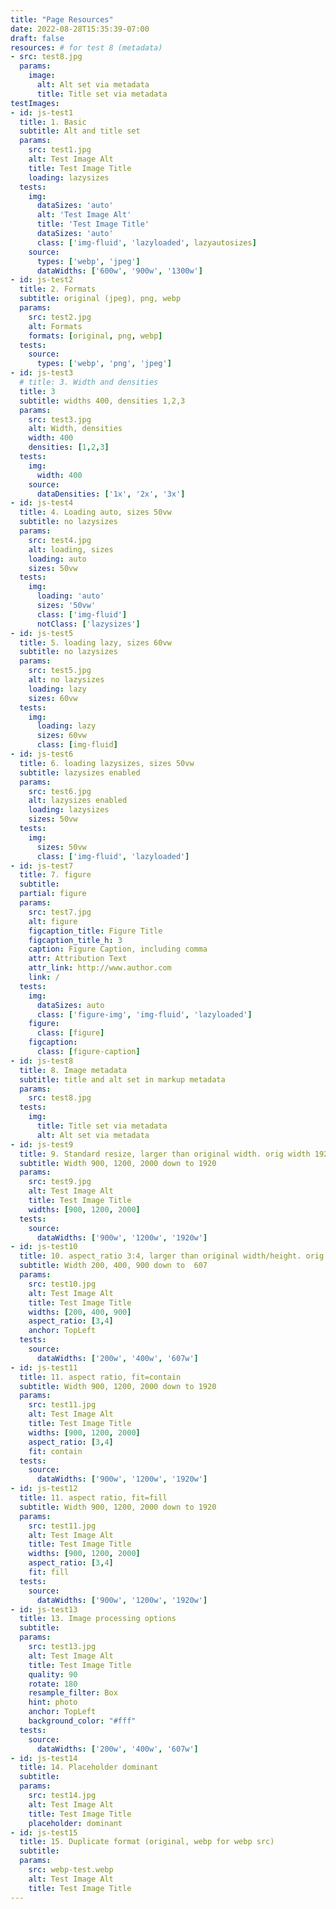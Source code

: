 ```yaml
---
title: "Page Resources"
date: 2022-08-28T15:35:39-07:00
draft: false
resources: # for test 8 (metadata)
- src: test8.jpg
  params:
    image:
      alt: Alt set via metadata
      title: Title set via metadata
testImages:
- id: js-test1
  title: 1. Basic
  subtitle: Alt and title set
  params:
    src: test1.jpg
    alt: Test Image Alt
    title: Test Image Title
    loading: lazysizes
  tests:
    img:
      dataSizes: 'auto'
      alt: 'Test Image Alt'
      title: 'Test Image Title'
      dataSizes: 'auto'
      class: ['img-fluid', 'lazyloaded', lazyautosizes]
    source: 
      types: ['webp', 'jpeg']
      dataWidths: ['600w', '900w', '1300w']
- id: js-test2
  title: 2. Formats
  subtitle: original (jpeg), png, webp
  params:
    src: test2.jpg
    alt: Formats
    formats: [original, png, webp]
  tests: 
    source:
      types: ['webp', 'png', 'jpeg'] 
- id: js-test3
  # title: 3. Width and densities
  title: 3
  subtitle: widths 400, densities 1,2,3
  params:
    src: test3.jpg
    alt: Width, densities
    width: 400
    densities: [1,2,3]
  tests:
    img:
      width: 400
    source: 
      dataDensities: ['1x', '2x', '3x']
- id: js-test4
  title: 4. Loading auto, sizes 50vw
  subtitle: no lazysizes
  params:
    src: test4.jpg
    alt: loading, sizes
    loading: auto
    sizes: 50vw
  tests:
    img: 
      loading: 'auto'
      sizes: '50vw'
      class: ['img-fluid']
      notClass: ['lazysizes']
- id: js-test5
  title: 5. loading lazy, sizes 60vw
  subtitle: no lazysizes
  params:
    src: test5.jpg
    alt: no lazysizes
    loading: lazy
    sizes: 60vw
  tests:
    img: 
      loading: lazy
      sizes: 60vw
      class: [img-fluid]
- id: js-test6
  title: 6. loading lazysizes, sizes 50vw
  subtitle: lazysizes enabled
  params:
    src: test6.jpg
    alt: lazysizes enabled
    loading: lazysizes
    sizes: 50vw
  tests:
    img:
      sizes: 50vw
      class: ['img-fluid', 'lazyloaded']
- id: js-test7
  title: 7. figure
  subtitle: 
  partial: figure
  params:
    src: test7.jpg
    alt: figure
    figcaption_title: Figure Title
    figcaption_title_h: 3
    caption: Figure Caption, including comma
    attr: Attribution Text
    attr_link: http://www.author.com
    link: /
  tests:
    img:
      dataSizes: auto
      class: ['figure-img', 'img-fluid', 'lazyloaded']
    figure:
      class: [figure]
    figcaption:
      class: [figure-caption]
- id: js-test8
  title: 8. Image metadata
  subtitle: title and alt set in markup metadata
  params:
    src: test8.jpg
  tests:
    img:
      title: Title set via metadata
      alt: Alt set via metadata
- id: js-test9
  title: 9. Standard resize, larger than original width. orig width 1920px
  subtitle: Width 900, 1200, 2000 down to 1920
  params:
    src: test9.jpg
    alt: Test Image Alt
    title: Test Image Title
    widths: [900, 1200, 2000]
  tests:
    source: 
      dataWidths: ['900w', '1200w', '1920w']
- id: js-test10
  title: 10. aspect_ratio 3:4, larger than original width/height. orig width 1920px
  subtitle: Width 200, 400, 900 down to  607
  params:
    src: test10.jpg
    alt: Test Image Alt
    title: Test Image Title
    widths: [200, 400, 900]
    aspect_ratio: [3,4]
    anchor: TopLeft
  tests:
    source: 
      dataWidths: ['200w', '400w', '607w']
- id: js-test11
  title: 11. aspect ratio, fit=contain
  subtitle: Width 900, 1200, 2000 down to 1920
  params:
    src: test11.jpg
    alt: Test Image Alt
    title: Test Image Title
    widths: [900, 1200, 2000]
    aspect_ratio: [3,4]
    fit: contain
  tests:
    source: 
      dataWidths: ['900w', '1200w', '1920w']
- id: js-test12
  title: 11. aspect ratio, fit=fill
  subtitle: Width 900, 1200, 2000 down to 1920
  params:
    src: test11.jpg
    alt: Test Image Alt
    title: Test Image Title
    widths: [900, 1200, 2000]
    aspect_ratio: [3,4]
    fit: fill
  tests:
    source: 
      dataWidths: ['900w', '1200w', '1920w']
- id: js-test13
  title: 13. Image processing options
  subtitle: 
  params:
    src: test13.jpg
    alt: Test Image Alt
    title: Test Image Title
    quality: 90
    rotate: 180
    resample_filter: Box
    hint: photo
    anchor: TopLeft
    background_color: "#fff"
  tests:
    source: 
      dataWidths: ['200w', '400w', '607w']
- id: js-test14
  title: 14. Placeholder dominant
  subtitle: 
  params:
    src: test14.jpg
    alt: Test Image Alt
    title: Test Image Title
    placeholder: dominant
- id: js-test15
  title: 15. Duplicate format (original, webp for webp src)
  subtitle: 
  params:
    src: webp-test.webp
    alt: Test Image Alt
    title: Test Image Title
--- 
```

